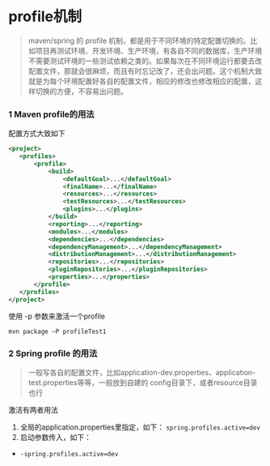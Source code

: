 # profile机制

> maven/spring 的 profile 机制，都是用于不同环境的特定配置切换的。比如项目再测试环境、开发环境、生产环境，有各自不同的数据库，生产环境不需要测试环境的一些测试依赖之类的。如果每次在不同环境运行都要去改配置文件，那就会很麻烦，而且有时忘记改了，还会出问题。这个机制大致就是为每个环境配置好各自的配置文件，相应的修改也修改相应的配置，这样切换的方便，不容易出问题。

### 1 **Maven profile的用法**

配置方式大致如下

```xml
<project>
   <profiles>
       <profile>
           <build>
               <defaultGoal>...</defaultGoal>
               <finalName>...</finalName>
               <resources>...</resources>
               <testResources>...</testResources>
               <plugins>...</plugins>
           </build>
           <reporting>...</reporting>
           <modules>...</modules>
           <dependencies>...</dependencies>
           <dependencyManagement>...</dependencyManagement>
           <distributionManagement>...</distributionManagement>
           <repositories>...</repositories>
           <pluginRepositories>...</pluginRepositories>
           <properties>...</properties>
       </profile>
   </profiles>
</project>
```

使用 -p 参数来激活一个profile

```
mvn package –P profileTest1
```

### 2 **Spring profile 的用法**

> 一般写各自的配置文件，比如application-dev.properties、application-test.properties等等，一般放到自建的 config目录下，或者resource目录也行

激活有两者用法

1. 全局的application.properties里指定，如下： `spring.profiles.active=dev`
2. 启动参数传入，如下：

- `-spring.profiles.active=dev`